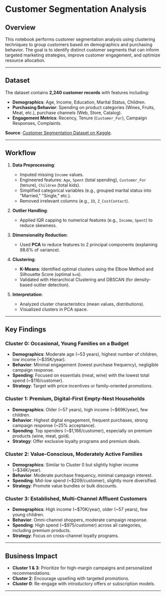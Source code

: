 # Customer Segmentation Analysis

## Overview
This notebook performs customer segmentation analysis using clustering techniques to group customers based on demographics and purchasing behavior. The goal is to identify distinct customer segments that can inform targeted marketing strategies, improve customer engagement, and optimize resource allocation.

---

## Dataset
The dataset contains **2,240 customer records** with features including:
- **Demographics**: Age, Income, Education, Marital Status, Children.
- **Purchasing Behavior**: Spending on product categories (Wines, Fruits, Meat, etc.), purchase channels (Web, Store, Catalog).
- **Engagement Metrics**: Recency, Tenure (`Customer_For`), Campaign Responses, Complaints.

**Source**: [Customer Segmentation Dataset on Kaggle](https://www.kaggle.com/datasets/7508845/customer-segmentation).

---

## Workflow
1. **Data Preprocessing**:
   - Imputed missing `Income` values.
   - Engineered features: `Age`, `Spent` (total spending), `Customer_For` (tenure), `Children` (total kids).
   - Simplified categorical variables (e.g., grouped marital status into "Married," "Single," etc.).
   - Removed irrelevant columns (e.g., `ID`, `Z_CostContact`).

2. **Outlier Handling**:
   - Applied IQR capping to numerical features (e.g., `Income`, `Spent`) to reduce skewness.

3. **Dimensionality Reduction**:
   - Used **PCA** to reduce features to 2 principal components (explaining 98.6% of variance).

4. **Clustering**:
   - **K-Means**: Identified optimal clusters using the Elbow Method and Silhouette Score (optimal `k=4`).
   - Validated with Hierarchical Clustering and DBSCAN (for density-based outlier detection).

5. **Interpretation**:
   - Analyzed cluster characteristics (mean values, distributions).
   - Visualized clusters in PCA space.

---

## Key Findings
### Cluster 0: **Occasional, Young Families on a Budget**
- **Demographics**: Moderate age (\~53 years), highest number of children, low income (\~$35K/year).
- **Behavior**: Minimal engagement (lowest purchase frequency), negligible campaign response.
- **Spending**: Focused on essentials (meat, wine) with the lowest total spend (~$116/customer).
- **Strategy**: Target with price incentives or family-oriented promotions.

### Cluster 1: **Premium, Digital-First Empty-Nest Households**
- **Demographics**: Older (\~57 years), high income (\~$69K/year), few children.
- **Behavior**: Highest digital engagement, frequent purchases, strong campaign response (~25% acceptance).
- **Spending**: Top spenders (~$1,166/customer), especially on premium products (wine, meat, gold).
- **Strategy**: Offer exclusive loyalty programs and premium deals.

### Cluster 2: **Value-Conscious, Moderately Active Families**
- **Demographics**: Similar to Cluster 0 but slightly higher income (~$34K/year).
- **Behavior**: Moderate purchase frequency, minimal campaign interest.
- **Spending**: Mid-low spend (~$209/customer), slightly more diversified.
- **Strategy**: Promote value bundles or bulk discounts.

### Cluster 3: **Established, Multi-Channel Affluent Customers**
- **Demographics**: High income (\~$70K/year), older (\~57 years), few young children.
- **Behavior**: Omni-channel shoppers, moderate campaign response.
- **Spending**: High spend (~$975/customer) across all categories, including premium products.
- **Strategy**: Focus on cross-channel loyalty programs.

---

## Business Impact
- **Cluster 1 & 3**: Prioritize for high-margin campaigns and personalized recommendations.
- **Cluster 2**: Encourage upselling with targeted promotions.
- **Cluster 0**: Re-engage with introductory offers or subscription models.

---
